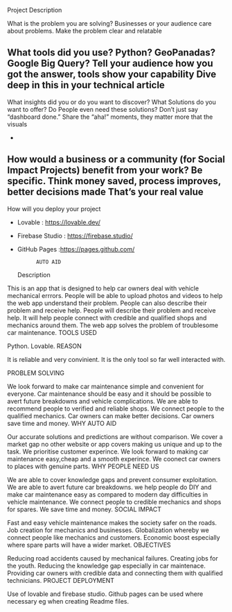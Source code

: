 Project Description



What is the problem you are solving?
Businesses or your audience care about problems. Make the problem clear and relatable


What tools did you use?
Python? GeoPanadas? Google Big Query?
Tell your audience how you got the answer,  tools show your capability
Dive deep in this in your technical  article
- 

What insights did you or do you want to discover? What Solutions do you want to offer? Do People even need these solutions?
Don’t just say “dashboard done.”
Share the “aha!” moments, they matter more that the visuals

-


How would a business or a community (for Social Impact Projects) benefit from your work?
Be specific. Think money saved, process improves, better decisions made
That’s your real value
-

How will you deploy your project
- Lovable : https://lovable.dev/
- Firebase Studio : https://firebase.studio/
- GitHub Pages :https://pages.github.com/


            AUTO AID
   Description
  
This is an app that is designed to help car owners deal with vehicle mechanical errrors.
People will be able to upload photos and videos to help the web app understand their problem.
People can also describe their problem and receive help.
People will describe their problem and receive help.
It will help people connect with credible and qualified shops and mechanics around them.
The web app solves the problem of troublesome car maintenance.
    TOOLS USED
    
Python.
Lovable.
    REASON
    
It is reliable and very convinient.
It is the only tool so far well interacted with.

   PROBLEM SOLVING
   
We look forward to make car maintenance simple and convenient for everyone.
Car maintenance should be easy and it should be possible to avert future breakdowns and vehicle complications.
We are able to recommend people to verified and reliable shops.
We connect people to the qualified mechanics.
Car owners can make better decisions.
Car owners save time and money.
   WHY AUTO AID
   
Our accurate solutions and predictions are without comparison.
We cover a market gap no other website or app covers making us unique and up to the task.
We prioritise customer experince.
We look forward to making car maintenance easy,cheap and a smooth experince.
We coonect car owners to places with genuine parts.
    WHY PEOPLE NEED US
    
We are able to cover knowledge gaps and prevent consumer exploitation.
We are able to avert future car breakdowns.
we help people do DIY and make car maintenance easy as compared to modern day difficulties in vehicle maintenance.
We connect people to credible mechanics and shops for spares.
We save time and money.
   SOCIAL IMPACT
   
Fast and easy vehicle maintenance makes the society safer on the roads.
Job creation for mechanics and businesses.
Globalization whereby we connect people like mechanics and customers.
Economic boost especially where spare parts will have a wider market. 
    OBJECTIVES
    
Reducing road accidents caused by mechanical failures.
Creating jobs for the youth.
Reducing the knowledge gap especially in car maintenace.
Providing car owners with credible data and connecting them with qualified technicians.
    PROJECT DEPLOYMENT
    
Use of lovable and firebase studio.
Github pages can be used where necessary eg when creating Readme files.
